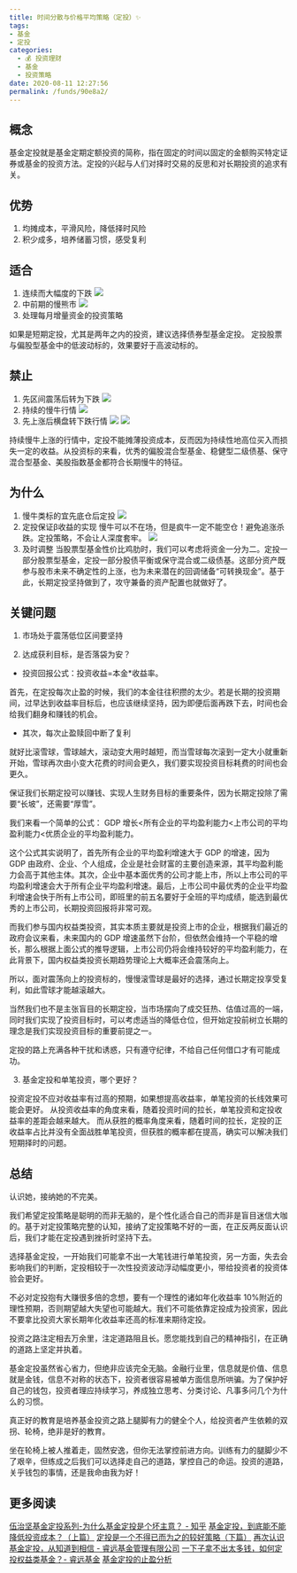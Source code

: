 ```yaml
---
title: 时间分散与价格平均策略（定投）✨
tags: 
- 基金
- 定投
categories: 
  - 💰 投资理财
  - 基金
  - 投资策略
date: 2020-08-11 12:27:56
permalink: /funds/90e8a2/
---
```

## 概念
基金定投就是基金定期定额投资的简称，指在固定的时间以固定的金额购买特定证券或基金的投资方法。定投的兴起与人们对择时交易的反思和对长期投资的追求有关。

## 优势
1. 均摊成本，平滑风险，降低择时风险
2. 积少成多，培养储蓄习惯，感受复利

## 适合
1. 连续而大幅度的下跌
![](/images/fund/0001.png)
2. 中前期的慢熊市
![](/images/fund/0002.png)
3. 处理每月增量资金的投资策略

如果是短期定投，尤其是两年之内的投资，建议选择债券型基金定投。
定投股票与偏股型基金中的低波动标的，效果要好于高波动标的。

## 禁止
1. 先区间震荡后转为下跌
![](/images/fund/0004.png)
2. 持续的慢牛行情
![](/images/fund/0013.png)
3. 先上涨后横盘转下跌行情
![](/images/fund/005.png)
![](/images/fund/006.png)

持续慢牛上涨的行情中，定投不能摊薄投资成本，反而因为持续性地高位买入而损失一定的收益。从投资标的来看，优秀的偏股混合型基金、稳健型二级债基、保守混合型基金、美股指数基金都符合长期慢牛的特征。

## 为什么
1. 慢牛类标的宜先底仓后定投
![](/images/fund/00123.png)
2. 定投保证β收益的实现
慢牛可以不在场，但是疯牛一定不能空仓！避免追涨杀跌。定投策略，不会让人深度套牢。
![](/images/fund/000139.png)
3. 及时调整
当股票型基金性价比鸡肋时，我们可以考虑将资金一分为二。定投一部分股票型基金，定投一部分股债平衡或保守混合或二级债基。这部分资产既参与股市未来不确定性的上涨，也为未来潜在的回调储备“可转换现金”。基于此，长期定投坚持做到了，攻守兼备的资产配置也就做好了。

## 关键问题

1. 市场处于震荡低位区间要坚持

2. 达成获利目标，是否落袋为安？

- 投资回报公式：投资收益=本金*收益率。

首先，在定投每次止盈的时候，我们的本金往往积攒的太少。若是长期的投资期间，过早达到收益率目标后，也应该继续坚持，因为即便后面再跌下去，时间也会给我们翻身和赚钱的机会。

- 其次，每次止盈赎回中断了复利

就好比滚雪球，雪球越大，滚动变大用时越短，而当雪球每次滚到一定大小就重新开始，雪球再次由小变大花费的时间会更久，我们要实现投资目标耗费的时间也会更久。

保证我们长期定投可以赚钱、实现人生财务目标的重要条件，因为长期定投除了需要“长坡”，还需要“厚雪”。

我们来看一个简单的公式： GDP 增长<所有企业的平均盈利能力<上市公司的平均盈利能力<优质企业的平均盈利能力。

这个公式其实说明了，首先所有企业的平均盈利增速大于 GDP 的增速，因为 GDP 由政府、企业、个人组成，企业是社会财富的主要创造来源，其平均盈利能力会高于其他主体。其次，企业中基本面优秀的公司才能上市，所以上市公司的平均盈利增速会大于所有企业平均盈利增速。最后，上市公司中最优秀的企业平均盈利增速会快于所有上市公司，即班里的前五名要好于全班的平均成绩，能选到最优秀的上市公司，长期投资回报将非常可观。

而我们参与国内权益类投资，其实本质主要就是投资上市的企业，根据我们最近的政府会议来看，未来国内的 GDP 增速虽然下台阶，但依然会维持一个平稳的增长，那么根据上面公式的推导逻辑，上市公司仍将会维持较好的平均盈利能力，在此背景下，国内权益类投资长期趋势理论上大概率还会震荡向上。
 
所以，面对震荡向上的投资标的，慢慢滚雪球是最好的选择，通过长期定投享受复利，如此雪球才能越滚越大。

当然我们也不是主张盲目的长期定投，当市场摆向了成交狂热、估值过高的一端，同时我们实现了投资目标时，可以考虑适当的降低仓位，但开始定投前树立长期的理念是我们实现投资目标的重要前提之一。

定投的路上充满各种干扰和诱惑，只有遵守纪律，不给自己任何借口才有可能成功。

3. 基金定投和单笔投资，哪个更好？

投资定投不应对收益率有过高的预期，如果想提高收益率，单笔投资的长线效果可能会更好。
从投资收益率的角度来看，随着投资时间的拉长，单笔投资和定投收益率的差距会越来越大。
而从获胜的概率角度来看，随着时间的拉长，定投的正收益率占比并没有全面战胜单笔投资，但获胜的概率都在提高，确实可以解决我们短期择时的问题。

## 总结
认识她，接纳她的不完美。

我们希望定投策略是聪明的而非无脑的，是个性化适合自己的而非是盲目迷信大咖的。基于对定投策略完整的认知，接纳了定投策略不好的一面，在正反两反面认识后，我们才能在定投遇到挫折时坚持下去。

选择基金定投，一开始我们可能拿不出一大笔钱进行单笔投资，另一方面，失去会影响我们的判断，定投相较于一次性投资波动浮动幅度更小，带给投资者的投资体验会更好。

不必对定投抱有大赚很多倍的念想，要有一个理性的诸如年化收益率 10%附近的理性预期，否则期望越大失望也可能越大。我们不可能依靠定投成为投资家，因此不要拿比投资大家长期年化收益率还高的标准来期待定投。

投资之路注定相去万余里，注定道路阻且长。愿您能找到自己的精神指引，在正确的道路上坚定并执着。

基金定投虽然省心省力，但绝非应该完全无脑。金融行业里，信息就是价值、信息就是金钱，信息不对称的状态下，投资者很容易被单方面信息所哄骗。为了保护好自己的钱包，投资者理应持续学习，养成独立思考、分类讨论、凡事多问几个为什么的习惯。

真正好的教育是培养基金投资之路上腿脚有力的健全个人，给投资者产生依赖的双拐、轮椅，绝非是好的教育。

坐在轮椅上被人推着走，固然安逸，但你无法掌控前进方向。训练有力的腿脚少不了艰辛，但练成之后我们可以选择走自己的道路，掌控自己的命运。投资的道路，关乎钱包的事情，还是我命由我为好！

## 更多阅读
[伍治坚基金定投系列-为什么基金定投是个坏主意？ - 知乎](https://zhuanlan.zhihu.com/p/30647912)
[基金定投，到底能不能降低投资成本？（上篇）](https://mp.weixin.qq.com/s?__biz=MzIxMjQyMjY0Mw==&mid=2247490568&idx=1&sn=62eb2cb6aa678397b3cbc32524b82848&chksm=97470694a0308f82c2fdf94cfd989c7cd0c77c655dd9f2dad8e5e124ad22e4f7fbe3218d62d1&scene=27#wechat_redirect&cpage=50)
[定投是一个不得已而为之的较好策略（下篇）](https://mp.weixin.qq.com/s?__biz=MzIxMjQyMjY0Mw==&mid=2247490623&idx=1&sn=4ee58412db66305e3d4c358fcf9c30e3&chksm=974706a3a0308fb54e1a381ff4d2c82709cac28643d3738ada6c33804b23f35dfacfb167071d&scene=158#rd)
[再次认识基金定投，从知道到相信 - 睿远基金管理有限公司](http://www.foresightfund.com/contents/2020/7/13-fbddde3b345d456eb69d0f78059432e8.html)
[一下子拿不出太多钱，如何定投权益类基金？- 睿远基金](https://mp.weixin.qq.com/s/pKAJ5uemYYZ2eEDJ8Uc_jg)
[基金定投的止盈分析](https://mp.weixin.qq.com/s/buFXwX54j6o8wbY3JLg6dg)
